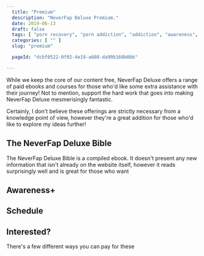 ```yaml
---
  title: "Premium"
  description: "NeverFap Deluxe Premium."
  date: 2019-06-13
  draft: false
  tags: [ "porn recovery", "porn addiction", "addiction", "awareness", "nofap", "neverfap", "never fap", "NoFap Companion", "NoFap Companion", "neverfap deluxe", "nofap guide", "neverfap basics" ]
  categories: [ "" ]
  slug: "premium"

  pageId: "dcbf0522-0f02-4e19-a608-da99b160b0bb"

---
```


While we keep the core of our content free, NeverFap Deluxe offers a range of paid ebooks and courses for those who'd like some extra assistance with their journey! Not to mention, support the hard work that goes into making NeverFap Deluxe mesmerisingly fantastic.

Certainly, I don't believe these offerings are strictly necessary from a knowledge point of view, however they're a great addition for those who'd like to explore my ideas further!

## The NeverFap Deluxe Bible

The NeverFap Deluxe Bible is a compiled ebook. It doesn't present any new information that isn't already on the website itself, however it reads surprisingly well and is great for those who want

## Awareness+

## Schedule



## Interested?

There's a few different ways you can pay for these